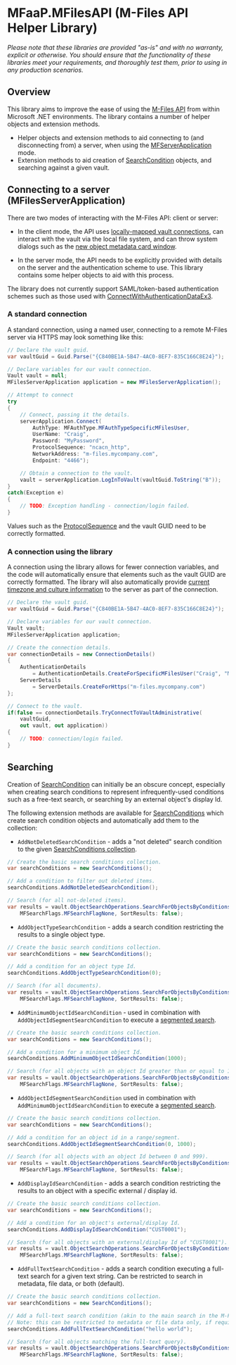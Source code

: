 # MFaaP.MFilesAPI (M-Files API Helper Library)

*Please note that these libraries are provided "as-is" and with no warranty, explicit or otherwise.  You should ensure that the functionality of these libraries meet your requirements, and thoroughly test them, prior to using in any production scenarios.*

## Overview

This library aims to improve the ease of using the [M-Files API](http://developer.m-files.com/APIs/COM-API/) from within Microsoft .NET environments.  The library contains a number of helper objects and extension methods.

* Helper objects and extension methods to aid connecting to (and disconnecting from) a server, when using the [MFServerApplication](https://www.m-files.com/api/documentation/latest/index.html#MFilesAPI~MFilesServerApplication.html) mode.
* Extension methods to aid creation of [SearchCondition](https://www.m-files.com/api/documentation/latest/index.html#MFilesAPI~SearchCondition.html) objects, and searching against a given vault.

## Connecting to a server (MFilesServerApplication)

There are two modes of interacting with the M-Files API: client or server:

* In the client mode, the API uses [locally-mapped vault connections](http://www.m-files.com/user-guide/latest/eng/#Document_vault_connections.html), can interact with the vault via the local file system, and can throw system dialogs such as the [new object metadata card window](https://www.m-files.com/api/documentation/latest/index.html#MFilesAPI~VaultObjectOperations~ShowNewObjectWindow.html).

* In the server mode, the API needs to be explicitly provided with details on the server and the authentication scheme to use.  This library contains some helper objects to aid with this process.

<p class="note">The library does not currently support SAML/token-based authentication schemes such as those used with <a href="https://www.m-files.com/api/documentation/latest/index.html#MFilesAPI~MFilesServerApplication~ConnectWithAuthenticationDataEx3.html">ConnectWithAuthenticationDataEx3</a>.</p>

### A standard connection

A standard connection, using a named user, connecting to a remote M-Files server via HTTPS may look something like this:

```csharp
// Declare the vault guid.
var vaultGuid = Guid.Parse("{C840BE1A-5B47-4AC0-8EF7-835C166C8E24}");

// Declare variables for our vault connection.
Vault vault = null;
MFilesServerApplication application = new MFilesServerApplication();

// Attempt to connect
try
{
    // Connect, passing it the details.
    serverApplication.Connect(
	    AuthType: MFAuthType.MFAuthTypeSpecificMFilesUser,
	    UserName: "Craig",
	    Password: "MyPassword",
	    ProtocolSequence: "ncacn_http",
	    NetworkAddress: "m-files.mycompany.com",
	    Endpoint: "4466");

    // Obtain a connection to the vault.
    vault = serverApplication.LogInToVault(vaultGuid.ToString("B"));
}
catch(Exception e)
{
    // TODO: Exception handling - connection/login failed.
}
```

Values such as the [ProtocolSequence](https://www.m-files.com/api/documentation/latest/index.html#MFilesAPI~MFilesServerApplication~Connect.html) and the vault GUID need to be correctly formatted.

### A connection using the library

A connection using the library allows for fewer connection variables, and the code will automatically ensure that elements such as the vault GUID are correctly formatted.  The library will also automatically provide [current timezone and culture information](https://www.m-files.com/api/documentation/latest/index.html#MFilesAPI~MFilesServerApplication~ConnectEx4.html) to the server as part of the connection. 

```csharp
// Declare the vault guid.
var vaultGuid = Guid.Parse("{C840BE1A-5B47-4AC0-8EF7-835C166C8E24}");

// Declare variables for our vault connection.
Vault vault;
MFilesServerApplication application;

// Create the connection details.
var connectionDetails = new ConnectionDetails()
{
	AuthenticationDetails 
		= AuthenticationDetails.CreateForSpecificMFilesUser("Craig", "MyPassword"),
	ServerDetails 
		= ServerDetails.CreateForHttps("m-files.mycompany.com")
};

// Connect to the vault.
if(false == connectionDetails.TryConnectToVaultAdministrative(
	vaultGuid,
	out vault, out application))
{
    // TODO: connection/login failed.
}
```

## Searching

Creation of [SearchCondition](https://www.m-files.com/api/documentation/latest/index.html#MFilesAPI~SearchCondition.html) can initially be an obscure concept, especially when creating search conditions to represent infrequently-used conditions such as a free-text search, or searching by an external object's display Id.

The following extension methods are available for [SearchConditions](https://www.m-files.com/api/documentation/latest/index.html#MFilesAPI~SearchConditions.html) which create search condition objects and automatically add them to the collection:

* `AddNotDeletedSearchCondition` - adds a "not deleted" search condition to the given [SearchConditions collection](https://www.m-files.com/api/documentation/latest/index.html#MFilesAPI~SearchConditions.html).

```csharp
// Create the basic search conditions collection.
var searchConditions = new SearchConditions();

// Add a condition to filter out deleted items.
searchConditions.AddNotDeletedSearchCondition();

// Search (for all not-deleted items).
var results = vault.ObjectSearchOperations.SearchForObjectsByConditions(searchConditions,
	MFSearchFlags.MFSearchFlagNone, SortResults: false);
```

* `AddObjectTypeSearchCondition` - adds a search condition restricting the results to a single object type.

```csharp
// Create the basic search conditions collection.
var searchConditions = new SearchConditions();

// Add a condition for an object type Id.
searchConditions.AddObjectTypeSearchCondition(0);

// Search (for all documents).
var results = vault.ObjectSearchOperations.SearchForObjectsByConditions(searchConditions,
	MFSearchFlags.MFSearchFlagNone, SortResults: false);
```

* `AddMinimumObjectIdSearchCondition` - used in combination with `AddObjectIdSegmentSearchCondition` to execute a [segmented search](https://github.com/M-Files/MFilesSamplesAndLibraries/tree/master/Samples/SegmentedSearch).

```csharp
// Create the basic search conditions collection.
var searchConditions = new SearchConditions();

// Add a condition for a minimum object Id.
searchConditions.AddMinimumObjectIdSearchCondition(1000);

// Search (for all objects with an object Id greater than or equal to 1000).
var results = vault.ObjectSearchOperations.SearchForObjectsByConditions(searchConditions,
	MFSearchFlags.MFSearchFlagNone, SortResults: false);
```

* `AddObjectIdSegmentSearchCondition` used in combination with `AddMinimumObjectIdSearchCondition` to execute a [segmented search](https://github.com/M-Files/MFilesSamplesAndLibraries/tree/master/Samples/SegmentedSearch).

```csharp
// Create the basic search conditions collection.
var searchConditions = new SearchConditions();

// Add a condition for an object id in a range/segment.
searchConditions.AddObjectIdSegmentSearchCondition(0, 1000);

// Search (for all objects with an object Id between 0 and 999).
var results = vault.ObjectSearchOperations.SearchForObjectsByConditions(searchConditions,
	MFSearchFlags.MFSearchFlagNone, SortResults: false);
```

* `AddDisplayIdSearchCondition` - adds a search condition restricting the results to an object with a specific external / display id.

```csharp
// Create the basic search conditions collection.
var searchConditions = new SearchConditions();

// Add a condition for an object's external/display Id.
searchConditions.AddDisplayIdSearchCondition("CUST0001");

// Search (for all objects with an external/display Id of "CUST0001").
var results = vault.ObjectSearchOperations.SearchForObjectsByConditions(searchConditions,
	MFSearchFlags.MFSearchFlagNone, SortResults: false);
```

* `AddFullTextSearchCondition` - adds a search condition executing a full-text search for a given text string.  Can be restricted to search in metadata, file data, or both (default). 

```csharp
// Create the basic search conditions collection.
var searchConditions = new SearchConditions();

// Add a full-text search condition (akin to the main search in the M-Files client).
// Note: this can be restricted to metadata or file data only, if required.
searchConditions.AddFullTextSearchCondition("hello world");

// Search (for all objects matching the full-text query).
var results = vault.ObjectSearchOperations.SearchForObjectsByConditions(searchConditions,
	MFSearchFlags.MFSearchFlagNone, SortResults: false);
```


